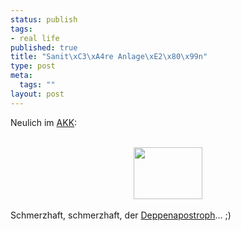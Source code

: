 ```yaml
--- 
status: publish
tags: 
- real life
published: true
title: "Sanit\xC3\xA4re Anlage\xE2\x80\x99n"
type: post
meta: 
  tags: ""
layout: post
---
```

Neulich im <a href="http://www.akk.org/" title="http://www.akk.org/" onmouseover="window.status='http://www.akk.org/';return true;" onmouseout="window.status='';return true;">AKK</a>:<br /><br /><div style="text-align: center;"><a href="/uploads/einmalig/akk-klos.jpg"><img width="110" hspace="5" height="83" border="0" src="/wp-content/olduploads/einmalig/akk-klos.serendipityThumb.jpg" alt=""  /></a><br /></div><br />Schmerzhaft, schmerzhaft, der <a href="http://www.deppenapostroph.de/" title="http://www.deppenapostroph.de/" onmouseover="window.status='http://www.deppenapostroph.de/';return true;" onmouseout="window.status='';return true;">Deppenapostroph</a>... ;)<br />
